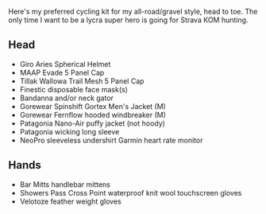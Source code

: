 Here's my preferred cycling kit for my all-road/gravel style, head to toe. The only time I want to be a lycra super hero is going for Strava KOM hunting.

## Head

- Giro Aries Spherical Helmet
- MAAP Evade 5 Panel Cap
- Tillak Wallowa Trail Mesh 5 Panel Cap
- Finestic disposable face mask(s)
- Bandanna and/or neck gator
- Gorewear Spinshift Gortex Men's Jacket (M)
- Gorewear Fernflow hooded windbreaker (M)
- Patagonia Nano-Air puffy jacket (not hoody)
- Patagonia wicking long sleeve
- NeoPro sleeveless undershirt
Garmin heart rate monitor
## Hands

- Bar Mitts handlebar mittens
- Showers Pass Cross Point waterproof knit wool touchscreen gloves
- Velotoze feather weight gloves

